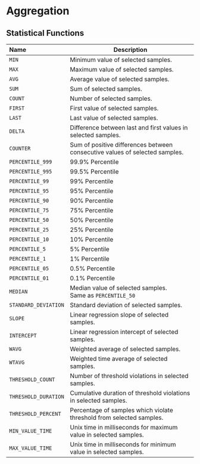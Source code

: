 # Aggregation

## Statistical Functions

| Name | Description |
|:---|---|
| `MIN`| Minimum value of selected samples.
| `MAX`| Maximum value of selected samples.
| `AVG`| Average value of selected samples.
| `SUM`| Sum of selected samples.
| `COUNT`| Number of selected samples.
| `FIRST`| First value of selected samples.
| `LAST`| Last value of selected samples.
| `DELTA`| Difference between last and first values in selected samples.
| `COUNTER` | Sum of positive differences between consecutive values of selected samples.
| `PERCENTILE_999` | 99.9% Percentile
| `PERCENTILE_995` | 99.5% Percentile
| `PERCENTILE_99` | 99% Percentile
| `PERCENTILE_95` | 95% Percentile
| `PERCENTILE_90` | 90% Percentile
| `PERCENTILE_75` | 75% Percentile
| `PERCENTILE_50` | 50% Percentile
| `PERCENTILE_25` | 25% Percentile
| `PERCENTILE_10` | 10% Percentile
| `PERCENTILE_5` | 5% Percentile
| `PERCENTILE_1` | 1% Percentile
| `PERCENTILE_05` | 0.5% Percentile
| `PERCENTILE_01` | 0.1% Percentile
| `MEDIAN` | Median value of selected samples.<br>Same as `PERCENTILE_50`  
| `STANDARD_DEVIATION` | Standard deviation of selected samples.
| `SLOPE` | Linear regression slope of selected samples.
| `INTERCEPT` | Linear regression intercept of selected samples.
| `WAVG` | Weighted average of selected samples.
| `WTAVG` | Weighted time average of selected samples.
| `THRESHOLD_COUNT` | Number of threshold violations in selected samples.
| `THRESHOLD_DURATION` | Cumulative duration of threshold violations in selected samples.
| `THRESHOLD_PERCENT` | Percentage of samples which violate threshold from selected samples.
| `MIN_VALUE_TIME` | Unix time in milliseconds for maximum value in selected samples.
| `MAX_VALUE_TIME` | Unix time in milliseconds for minimum value in selected samples.
